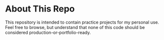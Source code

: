 # About This Repo
This repository is intended to contain practice projects for my personal use. Feel free to browse, but understand that none of this code should be considered production-or-portfolio-ready.